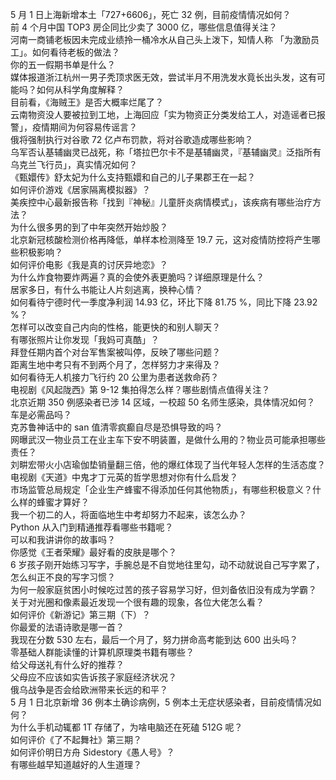 5 月 1 日上海新增本土「727+6606」，死亡 32 例，目前疫情情况如何？  
前 4 个月中国 TOP3 房企同比少卖了 3000 亿，哪些信息值得关注？  
河南一商铺老板因未完成业绩拎一桶冷水从自己头上泼下，知情人称 「为激励员工」。如何看待老板的做法？  
你的五一假期书单是什么？  
媒体报道浙江杭州一男子秃顶求医无效，尝试半月不用洗发水竟长出头发，这有可能吗？如何从科学角度解释？  
目前看，《海贼王》是否大概率烂尾了？  
云南物资没人要被拉到工地，上海回应「实为物资正分类发给工人，对造谣者已报警」，疫情期间为何容易传谣言？  
俄将强制执行对谷歌 72 亿卢布罚款，将对谷歌造成哪些影响？  
乌军否认基辅幽灵已战死，称「塔拉巴尔卡不是基辅幽灵，『基辅幽灵』泛指所有乌克兰飞行员」，真实情况如何？  
《甄嬛传》舒太妃为什么支持甄嬛和自己的儿子果郡王在一起？  
如何评价游戏《居家隔离模拟器》？  
美疾控中心最新报告称「找到『神秘』儿童肝炎病情模式」，该疾病有哪些治疗方法？  
为什么很多男的到了中年突然开始炒股？  
北京新冠核酸检测价格再降低，单样本检测降至 19.7 元，这对疫情防控将产生哪些积极影响？  
如何评价电影《我是真的讨厌异地恋》？  
为什么炸食物要炸两遍？真的会使外表更脆吗？详细原理是什么？  
居家多日，有什么书能让人片刻逃离，换种心情？  
如何看待宁德时代一季度净利润 14.93 亿，环比下降 81.75 %，同比下降 23.92 %？  
怎样可以改变自己内向的性格，能更快的和别人聊天？  
有哪张照片让你发现「我妈可真酷」？  
拜登任期内首个对台军售案被叫停，反映了哪些问题？  
距离生地中考只有不到两个月了，怎样努力才来得及？  
如何看待无人机接力飞行约 20 公里为患者送救命药？  
电视剧《风起陇西》第 9-12 集拍得怎么样？哪些剧情点值得关注？  
北京近期 350 例感染者已涉 14 区域，一校超 50 名师生感染，具体情况如何？  
车是必需品吗？  
克苏鲁神话中的 san 值清零疯癫自尽是恐惧导致的吗？  
网曝武汉一物业员工在业主车下安不明装置，是做什么用的？物业员可能承担哪些责任？  
刘畊宏带火小店瑜伽垫销量翻三倍，他的爆红体现了当代年轻人怎样的生活态度？  
电视剧《天道》中鬼才丁元英的哲学思想对你有什么启发？  
市场监管总局规定「企业生产蜂蜜不得添加任何其他物质」，有哪些积极意义？什么样的蜂蜜才算好？  
我一个初二的人，将面临地生中考却努力不起来，该怎么办？  
Python 从入门到精通推荐看哪些书籍呢？  
可以和我讲讲你的故事吗？  
你感觉《王者荣耀》最好看的皮肤是哪个？  
6 岁孩子刚开始练习写字，手腕总是不自觉地往里勾，动不动就说自己写字累了，怎么纠正不良的写字习惯？  
为何一般家庭贫困小时候吃过苦的孩子容易学习好，但刘备依旧没有成为学霸？  
关于对光圈和像素最近发现一个很有趣的现象，各位大佬怎么看？  
如何评价《新游记》第三期（下）？  
你最爱的法语诗歌是哪一首？  
我现在分数 530 左右，最后一个月了，努力拼命高考能到达 600 出头吗？  
零基础人群能读懂的计算机原理类书籍有哪些？  
给父母送礼有什么好的推荐？  
父母应不应该如实告诉孩子家庭经济状况？  
俄乌战争是否会给欧洲带来长远的和平？  
5 月 1 日北京新增 36 例本土确诊病例，5 例本土无症状感染者，目前疫情情况如何？  
为什么手机动辄都 1T 存储了，为啥电脑还在死磕 512G 呢？  
如何评价《了不起舞社》第三期？  
如何评价明日方舟 Sidestory《愚人号》？  
有哪些越早知道越好的人生道理？  
